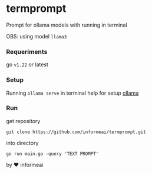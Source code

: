 # termprompt

Prompt for ollama models with running in terminal

OBS: using model `llama3`

### Requeriments

go `v1.22` or latest

### Setup

Running `ollama serve` in terminal
help for setup [ollama](https://github.com/ollama/ollama)

### Run

get repository

```
git clone https://github.com/informeai/termprompt.git
```

into directory

```
go run main.go -query 'TEXT PROMPT'
```

by :heart: informeai
